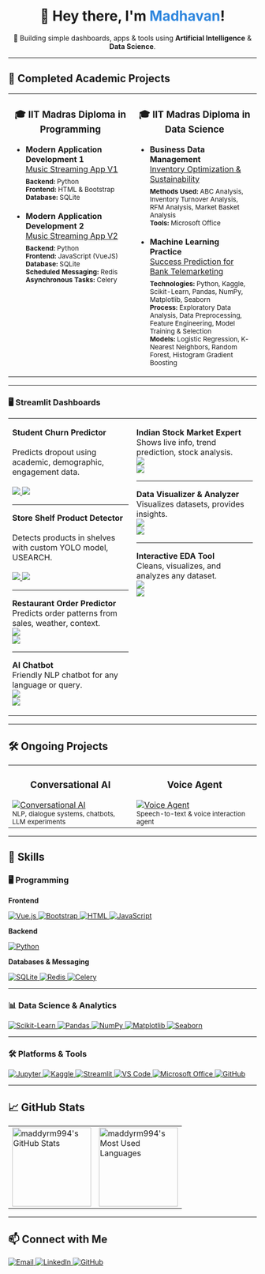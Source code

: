 <!--
Profile README for @maddyrm994

GitHub Vibe: Modern, welcoming, and visually organized.
-->

<div align="center">
  <h1>👋 Hey there, I'm <span style="color:#2e86de;">Madhavan</span>!</h1>
  <p>
      🤖 Building simple dashboards, apps & tools using <b>Artificial Intelligence</b> & <b>Data Science</b>.<br>
  </p>
</div>

---

## 🚀 Completed Academic Projects

<table>
  <tr>
    <td valign="top" width="50%">
      <h3 align="center">🎓 IIT Madras Diploma in Programming</h3>
      <ul>
        <li>
          <b>Modern Application Development 1</b><br>
          <a href="https://github.com/maddyrm994/mad1_proj">Music Streaming App V1</a><br>
          <sub>
            <b>Backend:</b> Python <br>
            <b>Frontend:</b> HTML & Bootstrap <br>
            <b>Database:</b> SQLite <br>
          </sub>
        </li>
        <br>
        <li>
          <b>Modern Application Development 2</b><br>
          <a href="https://github.com/maddyrm994/mad2_proj">Music Streaming App V2</a><br>
          <sub>
            <b>Backend:</b> Python <br>
            <b>Frontend:</b> JavaScript (VueJS) <br>
            <b>Database:</b> SQLite <br>
            <b>Scheduled Messaging:</b> Redis <br>
            <b>Asynchronous Tasks:</b> Celery <br>
          </sub>
        </li>
      </ul>
    </td>
    <td valign="top" width="50%">
      <h3 align="center">🎓 IIT Madras Diploma in Data Science</h3>
      <ul>
        <li>
          <b>Business Data Management</b><br>
          <a href="https://github.com/maddyrm994/bdm_proj">Inventory Optimization & Sustainability</a><br>
          <sub>
            <b>Methods Used:</b> ABC Analysis, Inventory Turnover Analysis, RFM Analysis, Market Basket Analysis<br>
            <b>Tools:</b> Microsoft Office
          </sub>
        </li>
        <br>
        <li>
          <b>Machine Learning Practice</b><br>
          <a href="https://github.com/maddyrm994/mlp_proj">Success Prediction for Bank Telemarketing</a><br>
          <sub>
            <b>Technologies:</b> Python, Kaggle, Scikit-Learn, Pandas, NumPy, Matplotlib, Seaborn<br>
            <b>Process:</b> Exploratory Data Analysis, Data Preprocessing, Feature Engineering, Model Training & Selection<br>
            <b>Models:</b> Logistic Regression, K-Nearest Neighbors, Random Forest, Histogram Gradient Boosting
          </sub>
        </li>
      </ul>
    </td>
  </tr>
</table>

---

### 🖥️ Streamlit Dashboards

<table>
  <tr>
    <!-- Left Column: 4 Projects -->
    <td valign="top" width="50%">
      <p>
        <strong>Student Churn Predictor</strong><br><br>
        Predicts dropout using academic, demographic, engagement data.<br><br>
        <a href="https://github.com/maddyrm994/student-churn-predictor">
          <img src="https://img.shields.io/badge/Repo-808080?style=for-the-badge&logo=github"/>
        </a>
        <a href="https://student-churn-predictor.streamlit.app">
          <img src="https://img.shields.io/badge/Live%20App-43B581?style=for-the-badge&logo=streamlit&logoColor=white"/>
        </a>
      </p>
      <hr>
      <p>
        <strong>Store Shelf Product Detector</strong><br><br>
        Detects products in shelves with custom YOLO model, USEARCH.<br><br>
        <a href="https://github.com/maddyrm994/store-shelf-product-detector">
          <img src="https://img.shields.io/badge/Repo-808080?style=for-the-badge&logo=github"/>
        </a>
        <a href="https://store-shelf-object-detector.streamlit.app">
          <img src="https://img.shields.io/badge/Live%20App-43B581?style=for-the-badge&logo=streamlit&logoColor=white"/>
        </a>
      </p>
      <hr>
      <p>
        <strong>Restaurant Order Predictor</strong><br>
        Predicts order patterns from sales, weather, context.<br>
        <a href="https://github.com/maddyrm994/restaurant-order-predictor">
          <img src="https://img.shields.io/badge/Repo-Restaurant%20Order%20Predictor-181717?style=for-the-badge&logo=github"/>
        </a>
        <br>
        <a href="https://restaurant-order-predictor.streamlit.app">
          <img src="https://img.shields.io/badge/Demo-Live%20App-43B581?style=for-the-badge&logo=streamlit&logoColor=white"/>
        </a>
      </p>
      <hr>
      <p>
        <strong>AI Chatbot</strong><br>
        Friendly NLP chatbot for any language or query.<br>
        <a href="https://github.com/maddyrm994/maddys-chatbot">
          <img src="https://img.shields.io/badge/Repo-AI%20Chatbot-181717?style=for-the-badge&logo=github"/>
        </a>
        <br>
        <a href="https://maddys-chatbot.streamlit.app">
          <img src="https://img.shields.io/badge/Demo-Live%20App-43B581?style=for-the-badge&logo=streamlit&logoColor=white"/>
        </a>
      </p>
    </td>
    <!-- Right Column: 3 Projects -->
    <td valign="top" width="50%">
      <p>
        <strong>Indian Stock Market Expert</strong><br>
        Shows live info, trend prediction, stock analysis.<br>
        <a href="https://github.com/maddyrm994/indian-stock-market-expert">
          <img src="https://img.shields.io/badge/Repo-Indian%20Stock%20Market%20Expert-181717?style=for-the-badge&logo=github"/>
        </a>
        <br>
        <a href="https://indian-stock-market-expert.streamlit.app">
          <img src="https://img.shields.io/badge/Demo-Live%20App-43B581?style=for-the-badge&logo=streamlit&logoColor=white"/>
        </a>
      </p>
      <hr>
      <p>
        <strong>Data Visualizer & Analyzer</strong><br>
        Visualizes datasets, provides insights.<br>
        <a href="https://github.com/maddyrm994/data-visualization-analyzer">
          <img src="https://img.shields.io/badge/Repo-Data%20Visualizer%20%26%20Analyzer-181717?style=for-the-badge&logo=github"/>
        </a>
        <br>
        <a href="https://data-visualization-analyzer.streamlit.app">
          <img src="https://img.shields.io/badge/Demo-Live%20App-43B581?style=for-the-badge&logo=streamlit&logoColor=white"/>
        </a>
      </p>
      <hr>
      <p>
        <strong>Interactive EDA Tool</strong><br>
        Cleans, visualizes, and analyzes any dataset.<br>
        <a href="https://github.com/maddyrm994/interactive-eda-tool">
          <img src="https://img.shields.io/badge/Repo-Interactive%20EDA%20Tool-181717?style=for-the-badge&logo=github"/>
        </a>
        <br>
        <a href="https://interactive-eda-tool.streamlit.app/">
          <img src="https://img.shields.io/badge/Demo-Live%20App-43B581?style=for-the-badge&logo=streamlit&logoColor=white"/>
        </a>
      </p>
    </td>
  </tr>
</table>

---

## 🛠️ Ongoing Projects

<table>
  <tr>
    <td valign="top" width="50%">
      <h3 align="center">Conversational AI</h3>
      <a href="https://github.com/maddyrm994/conversational-ai">
        <img src="https://img.shields.io/badge/Conversational%20AI-4FC08D?style=for-the-badge&logo=github&logoColor=white" alt="Conversational AI"/>
      </a><br>
      <sub>NLP, dialogue systems, chatbots, LLM experiments</sub>
    </td>
    <td valign="top" width="50%">
      <h3 align="center">Voice Agent</h3>
      <a href="https://github.com/maddyrm994/deepgram_voice_agent">
        <img src="https://img.shields.io/badge/Voice%20Agent-4FC08D?style=for-the-badge&logo=github&logoColor=white" alt="Voice Agent"/>
      </a><br>
      <sub>Speech-to-text & voice interaction agent</sub>
    </td>
  </tr>
</table>

---

## 🌟 Skills

### 🖥️ Programming

**Frontend**
<p>
  <a href="https://vuejs.org/" target="_blank">
    <img src="https://img.shields.io/badge/Vue.js-4FC08D?style=for-the-badge&logo=vue.js&logoColor=white" alt="Vue.js"/>
  </a>
  <a href="https://getbootstrap.com/" target="_blank">
    <img src="https://img.shields.io/badge/Bootstrap-7952B3?style=for-the-badge&logo=bootstrap&logoColor=white" alt="Bootstrap"/>
  </a>
  <a href="https://developer.mozilla.org/en-US/docs/Web/HTML" target="_blank">
    <img src="https://img.shields.io/badge/HTML-E34F26?style=for-the-badge&logo=html5&logoColor=white" alt="HTML"/>
  </a>
  <a href="https://developer.mozilla.org/en-US/docs/Web/JavaScript" target="_blank">
    <img src="https://img.shields.io/badge/JavaScript-F7DF1E?style=for-the-badge&logo=javascript&logoColor=black" alt="JavaScript"/>
  </a>
</p>

**Backend**
<p>
  <a href="https://www.python.org/" target="_blank">
    <img src="https://img.shields.io/badge/Python-3776AB?style=for-the-badge&logo=python&logoColor=white" alt="Python"/>
  </a>
</p>

**Databases & Messaging**
<p>
  <a href="https://www.sqlite.org/" target="_blank">
    <img src="https://img.shields.io/badge/SQLite-003B57?style=for-the-badge&logo=sqlite&logoColor=white" alt="SQLite"/>
  </a>
  <a href="https://redis.io/" target="_blank">
    <img src="https://img.shields.io/badge/Redis-DC382D?style=for-the-badge&logo=redis&logoColor=white" alt="Redis"/>
  </a>
  <a href="https://docs.celeryq.dev/en/stable/" target="_blank">
    <img src="https://img.shields.io/badge/Celery-37814A?style=for-the-badge&logo=celery&logoColor=white" alt="Celery"/>
  </a>
</p>

---

### 📊 Data Science & Analytics

<p>
  <a href="https://scikit-learn.org/" target="_blank">
    <img src="https://img.shields.io/badge/Scikit--Learn-F7931E?style=for-the-badge&logo=scikit-learn&logoColor=white" alt="Scikit-Learn"/>
  </a>
  <a href="https://pandas.pydata.org/" target="_blank">
    <img src="https://img.shields.io/badge/Pandas-150458?style=for-the-badge&logo=pandas&logoColor=white" alt="Pandas"/>
  </a>
  <a href="https://numpy.org/" target="_blank">
    <img src="https://img.shields.io/badge/NumPy-013243?style=for-the-badge&logo=numpy&logoColor=white" alt="NumPy"/>
  </a>
  <a href="https://matplotlib.org/" target="_blank">
    <img src="https://img.shields.io/badge/Matplotlib-11557C?style=for-the-badge&logo=matplotlib&logoColor=white" alt="Matplotlib"/>
  </a>
  <a href="https://seaborn.pydata.org/" target="_blank">
    <img src="https://img.shields.io/badge/Seaborn-2A2A2A?style=for-the-badge&logo=seaborn&logoColor=white" alt="Seaborn"/>
  </a>
</p>

---

### 🛠️ Platforms & Tools

<p>
  <a href="https://jupyter.org/" target="_blank">
    <img src="https://img.shields.io/badge/Jupyter-F37626?style=for-the-badge&logo=jupyter&logoColor=white" alt="Jupyter"/>
  </a>
  <a href="https://www.kaggle.com/" target="_blank">
    <img src="https://img.shields.io/badge/Kaggle-20BEFF?style=for-the-badge&logo=kaggle&logoColor=white" alt="Kaggle"/>
  </a>
  <a href="https://streamlit.io/" target="_blank">
    <img src="https://img.shields.io/badge/Streamlit-FF4B4B?style=for-the-badge&logo=streamlit&logoColor=white" alt="Streamlit"/>
  </a>
  <a href="https://code.visualstudio.com/" target="_blank">
    <img src="https://img.shields.io/badge/VS%20Code-007ACC?style=for-the-badge&logo=visual-studio-code&logoColor=white" alt="VS Code"/>
  </a>
  <a href="https://www.microsoft.com/en-us/microsoft-365/" target="_blank">
    <img src="https://img.shields.io/badge/Microsoft%20Office-D83B01?style=for-the-badge&logo=microsoft-office&logoColor=white" alt="Microsoft Office"/>
  </a>
  <a href="https://github.com/" target="_blank">
    <img src="https://img.shields.io/badge/GitHub-181717?style=for-the-badge&logo=github&logoColor=white" alt="GitHub"/>
  </a>
</p>

---

## 📈 GitHub Stats

<table>
  <tr>
    <td>
      <img src="https://github-readme-stats.vercel.app/api?username=maddyrm994&show_icons=true&theme=radical" alt="maddyrm994's GitHub Stats" height="160"/>
    </td>
    <td>
      <img src="https://github-readme-stats.vercel.app/api/top-langs/?username=maddyrm994&layout=compact&theme=radical" alt="maddyrm994's Most Used Languages" height="160"/>
    </td>
  </tr>
</table>

---

## 📫 Connect with Me

<p>
  <a href="mailto:maddyrm994@gmail.com">
    <img src="https://img.shields.io/badge/Email-D14836?style=for-the-badge&logo=gmail&logoColor=white" alt="Email"/>
  </a>
  <a href="https://linkedin.com/in/madhavan-r-mohan-62b9601b2" target="_blank">
    <img src="https://img.shields.io/badge/LinkedIn-0077B5?style=for-the-badge&logo=linkedin&logoColor=white" alt="LinkedIn"/>
  </a>
  <a href="https://github.com/maddyrm994" target="_blank">
    <img src="https://img.shields.io/badge/GitHub-181717?style=for-the-badge&logo=github&logoColor=white" alt="GitHub"/>
  </a>
</p>
